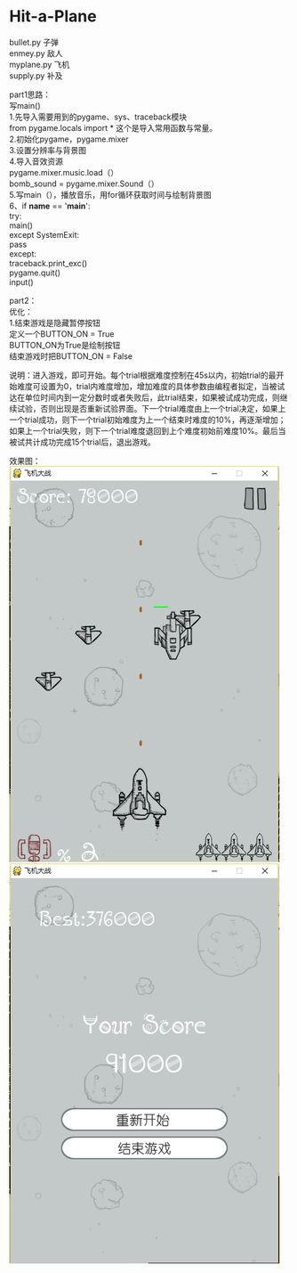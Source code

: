 # Hit-a-Plane
bullet.py 子弹  <br />
enmey.py 敌人  <br />
myplane.py 飞机<br />
supply.py 补及<br />

part1思路：<br />
写main()<br />
1.先导入需要用到的pygame、sys、traceback模块<br />
 from pygame.locals import * 这个是导入常用函数与常量。<br />
2.初始化pygame，pygame.mixer<br />
3.设置分辨率与背景图<br />
4.导入音效资源<br />
 pygame.mixer.music.load（）<br />
 bomb_sound = pygame.mixer.Sound（）<br />
5.写main（），播放音乐，用for循环获取时间与绘制背景图<br />
6、if __name__ == '__main__':<br />
	try:<br />
		main()<br />
	except SystemExit:<br />
		pass<br />
	except:<br />
		traceback.print_exc()<br />
		pygame.quit()<br />
		input()<br />

part2：<br />
优化：<br />
1.结束游戏是隐藏暂停按钮<br />
定义一个BUTTON_ON = True<br />
BUTTON_ON为True是绘制按钮<br />
结束游戏时把BUTTON_ON = False<br />

说明：进入游戏，即可开始。每个trial根据难度控制在45s以内，初始trial的最开始难度可设置为0，trial内难度增加，增加难度的具体参数由编程者拟定，当被试达在单位时间内到一定分数时或者失败后，此trial结束，如果被试成功完成，则继续试验，否则出现是否重新试验界面。下一个trial难度由上一个trial决定，如果上一个trial成功，则下一个trial初始难度为上一个结束时难度的10%，再逐渐增加；如果上一个trial失败，则下一个trial难度退回到上个难度初始前难度10%。最后当被试共计成功完成15个trial后，退出游戏。


效果图：<br />
![Image text](https://github.com/afantishui/Hit-a-Plane/blob/master/playing.png)<br />
![Image text](https://github.com/afantishui/Hit-a-Plane/blob/master/gameover.png)<br />
